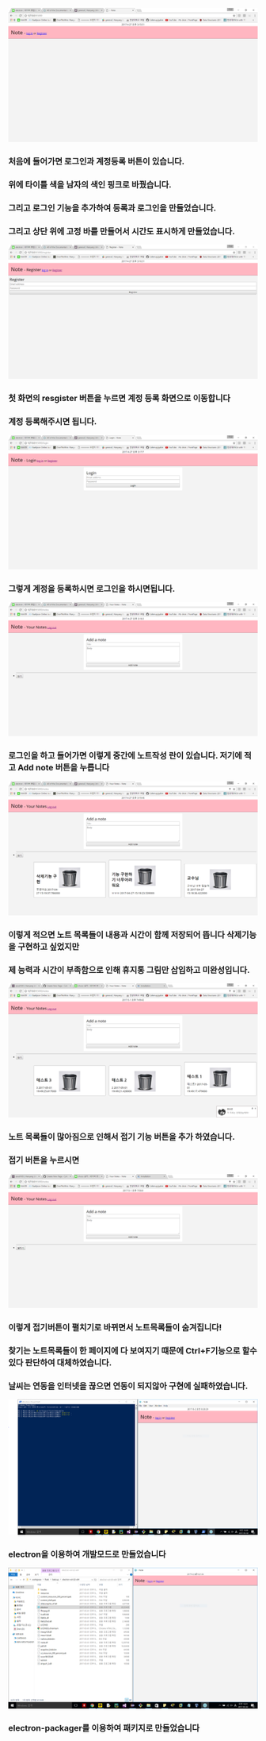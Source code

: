 ![](https://github.com/Cafemug/gabin/blob/master/%EC%B2%98%EC%9D%8C%ED%99%94%EB%A9%B4.PNG)
### 처음에 들어가면 로그인과 계정등록 버튼이 있습니다.
### 위에 타이틀 색을 남자의 색인 핑크로 바꿨습니다.
### 그리고 로그인 기능을 추가하여 등록과 로그인을 만들었습니다.
### 그리고 상단 위에 고정 바를 만들어서 시간도 표시하게 만들었습니다.

![](https://github.com/Cafemug/gabin/blob/master/%EA%B3%84%EC%A0%95%EB%93%B1%EB%A1%9D%ED%99%94%EB%A9%B4.PNG)
### 첫 화면의 resgister 버튼을 누르면 계정 등록 화면으로 이동합니다 
### 계정 등록해주시면 됩니다.

![](https://github.com/Cafemug/gabin/blob/master/%EB%A1%9C%EA%B7%B8%EC%9D%B8.PNG)
### 그렇게 계정을 등록하시면 로그인을 하시면됩니다.

 ![](https://github.com/Cafemug/gabin/blob/master/%EB%A9%94%EC%9D%B8%EB%85%B8%ED%8A%B8%ED%99%94%EB%A9%B4.PNG)
### 로그인을 하고 들어가면 이렇게 중간에 노트작성 란이 있습니다. 저기에 적고 Add note 버튼을 누릅니다

![](https://github.com/Cafemug/gabin/blob/master/%EB%85%B8%ED%8A%B8%EB%A9%94%EC%9D%B8.PNG)
### 이렇게 적으면 노트 목록들이 내용과 시간이 함께 저장되어 뜹니다 삭제기능을 구현하고 싶었지만 
### 제 능력과 시간이 부족함으로 인해 휴지통 그림만 삽입하고 미완성입니다.

![](https://github.com/Cafemug/gabin/blob/master/%EC%A0%91%EA%B8%B0%EC%A0%84.PNG)
### 노트 목록들이 많아짐으로 인해서 접기 기능 버튼을 추가 하였습니다.
### 접기 버튼을 누르시면

![](https://github.com/Cafemug/gabin/blob/master/%EC%A0%91%EA%B8%B0%ED%9B%84.PNG)
### 이렇게 접기버튼이 펼치기로 바뀌면서 노트목록들이 숨겨집니다!

### 찾기는 노트목록들이 한 페이지에 다 보여지기 떄문에 Ctrl+F기능으로 할수 있다 판단하여 대체하였습니다.
### 날씨는 연동을 인터넷을 끊으면 연동이 되지않아 구현에 실패하였습니다.

![](https://github.com/Cafemug/gabin/blob/master/%ED%8C%A8%ED%82%A4%EC%A7%95(%EB%B2%A0%EC%9D%B4%EC%A7%81).PNG)
### electron을 이용하여 개발모드로 만들었습니다

![](https://github.com/Cafemug/gabin/blob/master/%ED%8C%A8%ED%82%A4%EC%A7%95(%EB%B0%B0%ED%8F%AC).PNG)
### electron-packager를 이용하여 패키지로 만들었습니다